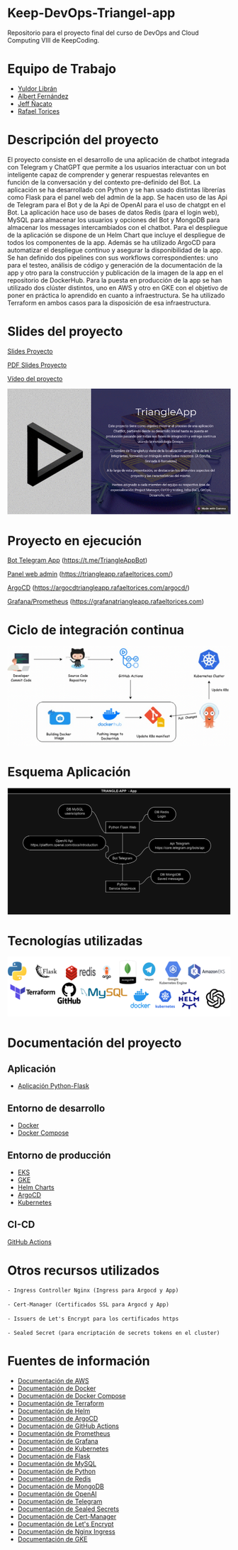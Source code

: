 # Keep-DevOps-Triangel-app

Repositorio para el proyecto final del curso de DevOps and Cloud Computing VIII de KeepCoding.

# Equipo de Trabajo

- [Yuldor Librán](https://github.com/YuldiKeepCoding)
- [Albert Fernández](https://github.com/albertferal)
- [Jeff Ñacato](https://github.com/jeffersonnc)
- [Rafael Torices](https://github.com/RafaTorices)

# Descripción del proyecto

El proyecto consiste en el desarrollo de una aplicación de chatbot integrada con Telegram y ChatGPT que permite a los usuarios interactuar con un bot inteligente capaz de comprender y generar respuestas relevantes en función de la conversación y del contexto pre-definido del Bot.
La aplicación se ha desarrollado con Python y se han usado distintas librerías como Flask para el panel web del admin de la app. Se hacen uso de las Api de Telegram para el Bot y de la Api de OpenAI para el uso de chatgpt en el Bot.
La aplicación hace uso de bases de datos Redis (para el login web), MySQL para almacenar los usuarios y opciones del Bot y MongoDB para almacenar los messages intercambiados con el chatbot.
Para el despliegue de la aplicación se dispone de un Helm Chart que incluye el despliegue de todos los componentes de la app. Además se ha utilizado ArgoCD para automatizar el despliegue continuo y asegurar la disponibilidad de la app. Se han definido dos pipelines con sus workflows correspondientes: uno para el testeo, análisis de código y generación de la documentación de la app y otro para la construcción y publicación de la imagen de la app en el repositorio de DockerHub. Para la puesta en producción de la app se han utilizado dos clúster distintos, uno en AWS y otro en GKE con el objetivo de poner en práctica lo aprendido en cuanto a infraestructura. Se ha utilizado Terraform en ambos casos para la disposición de esa infraestructura.

# Slides del proyecto

[Slides Proyecto](https://gamma.app/public/TriangleApp-eljdi2m11v1j4uh)

[PDF Slides Proyecto](/TriangleApp.pdf)

[Vídeo del proyecto](/TriangleApp.mp4)

![alt text](TriangleApp.gif)

# Proyecto en ejecución

[Bot Telegram App](https://t.me/TriangleAppBot) (https://t.me/TriangleAppBot)

[Panel web admin](https://triangleapp.rafaeltorices.com/) (https://triangleapp.rafaeltorices.com/)

[ArgoCD](https://argocdtriangleapp.rafaeltorices.com/argocd/) (https://argocdtriangleapp.rafaeltorices.com/argocd/)

[Grafana/Prometheus](https://grafanatriangleapp.rafaeltorices.com) (https://grafanatriangleapp.rafaeltorices.com)


# Ciclo de integración continua

![alt text](/doc_images/devops.png)

# Esquema Aplicación

![Alt text](/doc_images/triangle-app-app.png)


# Tecnologías utilizadas

![alt text](/doc_images/keep-project.png)

# Documentación del proyecto

## Aplicación

- [Aplicación Python-Flask](app/Readme.md)

## Entorno de desarrollo

- [Docker](#)
- [Docker Compose](#)

## Entorno de producción

- [EKS](/)
- [GKE](/cluster/Readme.md)
- [Helm Charts](/helm/Readme.md)
- [ArgoCD](/argocd/Readme.md)
- [Kubernetes](/k8s/Readme.md)

## CI-CD

[GitHub Actions](.github/workflows/README.md)

# Otros recursos utilizados

    - Ingress Controller Nginx (Ingress para Argocd y App)

    - Cert-Manager (Certificados SSL para Argocd y App)

    - Issuers de Let's Encrypt para los certificados https
    
    - Sealed Secret (para encriptación de secrets tokens en el cluster)

# Fuentes de información

- [Documentación de AWS](https://docs.aws.amazon.com/es_es/)
- [Documentación de Docker](https://docs.docker.com/)
- [Documentación de Docker Compose](https://docs.docker.com/compose/)
- [Documentación de Terraform](https://www.terraform.io/docs/index.html)
- [Documentación de Helm](https://helm.sh/docs/)
- [Documentación de ArgoCD](https://argo-cd.readthedocs.io/en/stable/)
- [Documentación de GitHub Actions](https://docs.github.com/es/actions)
- [Documentación de Prometheus](https://prometheus.io/docs/introduction/overview/)
- [Documentación de Grafana](https://grafana.com/docs/grafana/latest/)
- [Documentación de Kubernetes](https://kubernetes.io/docs/home/)
- [Documentación de Flask](https://flask.palletsprojects.com/en/1.1.x/)
- [Documentación de MySQL](https://dev.mysql.com/doc/)
- [Documentación de Python](https://docs.python.org/3/)
- [Documentación de Redis](https://redis.io/documentation)
- [Documentación de MongoDB](https://docs.mongodb.com/)
- [Documentación de OpenAI](https://beta.openai.com/docs/)
- [Documentación de Telegram](https://core.telegram.org/bots)
- [Documentación de Sealed Secrets](https://sealed-secrets.netlify.app/)
- [Documentación de Cert-Manager](https://cert-manager.io/docs/)
- [Documentación de Let's Encrypt](https://letsencrypt.org/docs/)
- [Documentación de Nginx Ingress](https://kubernetes.github.io/ingress-nginx/)
- [Documentación de GKE](https://cloud.google.com/kubernetes-engine?hl=es-419)



